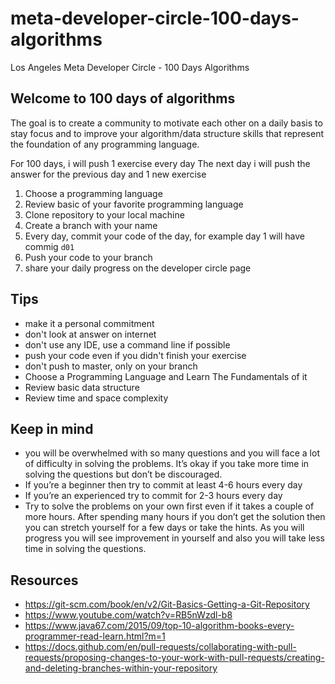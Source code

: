 # meta-developer-circle-100-days-algorithms
Los Angeles Meta Developer Circle - 100 Days Algorithms

## Welcome to 100 days of algorithms

The goal is to create a community to motivate each other on a daily basis to stay focus and to improve your algorithm/data structure skills that represent the foundation of any programming language.

For 100 days, i will push 1 exercise every day
The next day i will push the answer for the previous day and 1 new exercise 

1. Choose a programming language
2. Review basic of your favorite programming language
3. Clone repository to your local machine
4. Create a branch with your name
5. Every day, commit your code of the day, for example day 1 will have commig `d01`
6. Push your code to your branch
7. share your daily progress on the developer circle page

## Tips
- make it a personal commitment
- don't look at answer on internet
- don't use any IDE, use a command line if possible 
- push your code even if you didn't finish your exercise
- don't push to master, only on your branch
- Choose a Programming Language and Learn The Fundamentals of it
- Review basic data structure
- Review time and space complexity

## Keep in mind
- you will be overwhelmed with so many questions and you will face a lot of difficulty in solving the problems. It’s okay if you take more time in solving the questions but don’t be discouraged. 
- If you’re a beginner then try to commit at least 4-6 hours every day
- If you’re an experienced try to commit for 2-3 hours every day
- Try to solve the problems on your own first even if it takes a couple of more hours. After spending many hours if you don’t get the solution then you can stretch yourself for a few days or take the hints. As you will progress you will see improvement in yourself and also you will take less time in solving the questions.

## Resources
- https://git-scm.com/book/en/v2/Git-Basics-Getting-a-Git-Repository
- https://www.youtube.com/watch?v=RB5nWzdl-b8
- https://www.java67.com/2015/09/top-10-algorithm-books-every-programmer-read-learn.html?m=1
- https://docs.github.com/en/pull-requests/collaborating-with-pull-requests/proposing-changes-to-your-work-with-pull-requests/creating-and-deleting-branches-within-your-repository
